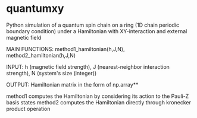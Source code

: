# quantumxy
Python simulation of a quantum spin chain on a ring (1D chain periodic boundary condition) under a Hamiltonian with XY-interaction and external magnetic field

MAIN FUNCTIONS: method1_hamiltonian(h,J,N), method2_hamiltonian(h,J,N)

INPUT: h (magnetic field strength), J (nearest-neighbor interaction strength), N (system's size (integer))

OUTPUT: Hamiltonian matrix in the form of np.array**

method1 computes the Hamiltonian by considering its action to the Pauli-Z basis states
method2 computes the Hamiltonian directly through kronecker product operation
